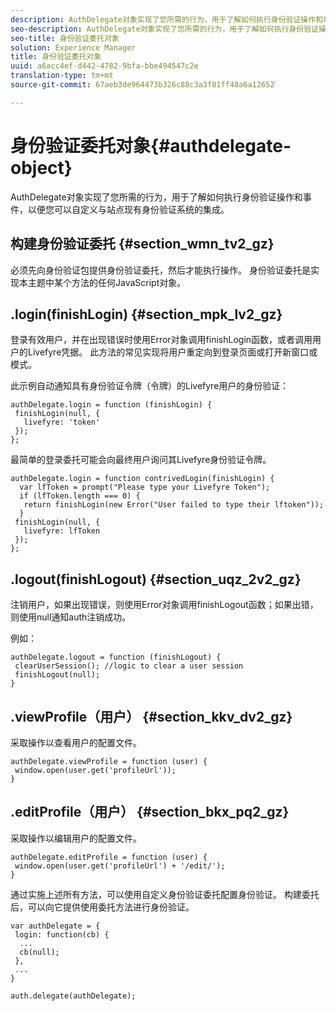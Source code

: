 ```yaml
---
description: AuthDelegate对象实现了您所需的行为，用于了解如何执行身份验证操作和事件，以便您可以自定义与站点现有身份验证系统的集成。
seo-description: AuthDelegate对象实现了您所需的行为，用于了解如何执行身份验证操作和事件，以便您可以自定义与站点现有身份验证系统的集成。
seo-title: 身份验证委托对象
solution: Experience Manager
title: 身份验证委托对象
uuid: a6acc4ef-d442-4782-9bfa-bbe494547c2e
translation-type: tm+mt
source-git-commit: 67aeb3de964473b326c88c3a3f81ff48a6a12652

---
```



# 身份验证委托对象{#authdelegate-object}

AuthDelegate对象实现了您所需的行为，用于了解如何执行身份验证操作和事件，以便您可以自定义与站点现有身份验证系统的集成。

## 构建身份验证委托 {#section_wmn_tv2_gz}

必须先向身份验证包提供身份验证委托，然后才能执行操作。 身份验证委托是实现本主题中某个方法的任何JavaScript对象。

## .login(finishLogin) {#section_mpk_lv2_gz}

登录有效用户，并在出现错误时使用Error对象调用finishLogin函数，或者调用用户的Livefyre凭据。 此方法的常见实现将用户重定向到登录页面或打开新窗口或模式。

此示例自动通知具有身份验证令牌（令牌）的Livefyre用户的身份验证：

```
authDelegate.login = function (finishLogin) { 
 finishLogin(null, { 
   livefyre: 'token' 
 }); 
};
```

最简单的登录委托可能会向最终用户询问其Livefyre身份验证令牌。

```
authDelegate.login = function contrivedLogin(finishLogin) { 
  var lfToken = prompt("Please type your Livefyre Token");  
  if (lfToken.length === 0) { 
   return finishLogin(new Error("User failed to type their lftoken")); 
  }  
 finishLogin(null, { 
   livefyre: lfToken 
 }); 
};
```

## .logout(finishLogout) {#section_uqz_2v2_gz}

注销用户，如果出现错误，则使用Error对象调用finishLogout函数；如果出错，则使用null通知auth注销成功。

例如：

```
authDelegate.logout = function (finishLogout) { 
 clearUserSession(); //logic to clear a user session  
 finishLogout(null); 
}
```

## .viewProfile（用户） {#section_kkv_dv2_gz}

采取操作以查看用户的配置文件。

```
authDelegate.viewProfile = function (user) { 
 window.open(user.get('profileUrl')); 
}
```

## .editProfile（用户） {#section_bkx_pq2_gz}

采取操作以编辑用户的配置文件。

```
authDelegate.editProfile = function (user) { 
 window.open(user.get('profileUrl') + '/edit/'); 
}
```

通过实施上述所有方法，可以使用自定义身份验证委托配置身份验证。 构建委托后，可以向它提供使用委托方法进行身份验证。

```
var authDelegate = { 
 login: function(cb) { 
  ... 
  cb(null); 
 }, 
 ... 
} 
  
auth.delegate(authDelegate);
```

